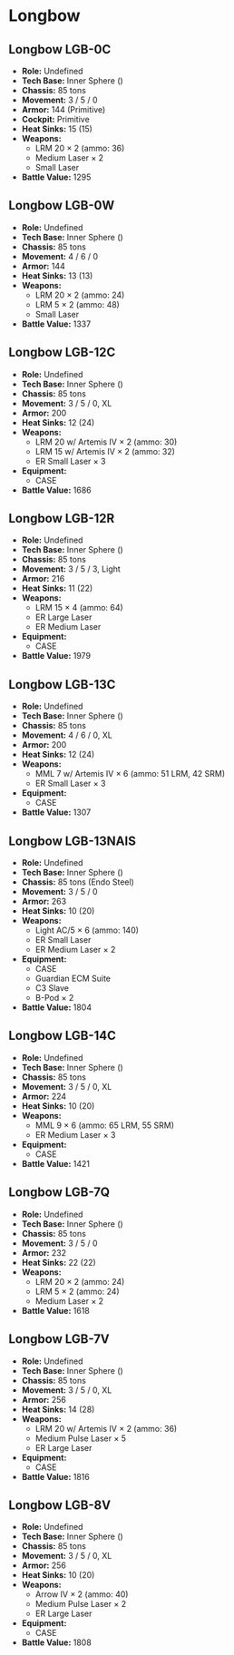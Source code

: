# Longbow
## Longbow LGB-0C
- **Role:** Undefined
- **Tech Base:** Inner Sphere ()
- **Chassis:** 85 tons
- **Movement:** 3 / 5 / 0
- **Armor:** 144 (Primitive)
- **Cockpit:** Primitive
- **Heat Sinks:** 15 (15)
- **Weapons:**
  - LRM 20 × 2 (ammo: 36)
  - Medium Laser × 2
  - Small Laser
- **Battle Value:** 1295

## Longbow LGB-0W
- **Role:** Undefined
- **Tech Base:** Inner Sphere ()
- **Chassis:** 85 tons
- **Movement:** 4 / 6 / 0
- **Armor:** 144
- **Heat Sinks:** 13 (13)
- **Weapons:**
  - LRM 20 × 2 (ammo: 24)
  - LRM 5 × 2 (ammo: 48)
  - Small Laser
- **Battle Value:** 1337

## Longbow LGB-12C
- **Role:** Undefined
- **Tech Base:** Inner Sphere ()
- **Chassis:** 85 tons
- **Movement:** 3 / 5 / 0, XL
- **Armor:** 200
- **Heat Sinks:** 12 (24)
- **Weapons:**
  - LRM 20 w/ Artemis IV × 2 (ammo: 30)
  - LRM 15 w/ Artemis IV × 2 (ammo: 32)
  - ER Small Laser × 3
- **Equipment:**
  - CASE
- **Battle Value:** 1686

## Longbow LGB-12R
- **Role:** Undefined
- **Tech Base:** Inner Sphere ()
- **Chassis:** 85 tons
- **Movement:** 3 / 5 / 3, Light
- **Armor:** 216
- **Heat Sinks:** 11 (22)
- **Weapons:**
  - LRM 15 × 4 (ammo: 64)
  - ER Large Laser
  - ER Medium Laser
- **Equipment:**
  - CASE
- **Battle Value:** 1979

## Longbow LGB-13C
- **Role:** Undefined
- **Tech Base:** Inner Sphere ()
- **Chassis:** 85 tons
- **Movement:** 4 / 6 / 0, XL
- **Armor:** 200
- **Heat Sinks:** 12 (24)
- **Weapons:**
  - MML 7 w/ Artemis IV × 6 (ammo: 51 LRM, 42 SRM)
  - ER Small Laser × 3
- **Equipment:**
  - CASE
- **Battle Value:** 1307

## Longbow LGB-13NAIS
- **Role:** Undefined
- **Tech Base:** Inner Sphere ()
- **Chassis:** 85 tons (Endo Steel)
- **Movement:** 3 / 5 / 0
- **Armor:** 263
- **Heat Sinks:** 10 (20)
- **Weapons:**
  - Light AC/5 × 6 (ammo: 140)
  - ER Small Laser
  - ER Medium Laser × 2
- **Equipment:**
  - CASE
  - Guardian ECM Suite
  - C3 Slave
  - B-Pod × 2
- **Battle Value:** 1804

## Longbow LGB-14C
- **Role:** Undefined
- **Tech Base:** Inner Sphere ()
- **Chassis:** 85 tons
- **Movement:** 3 / 5 / 0, XL
- **Armor:** 224
- **Heat Sinks:** 10 (20)
- **Weapons:**
  - MML 9 × 6 (ammo: 65 LRM, 55 SRM)
  - ER Medium Laser × 3
- **Equipment:**
  - CASE
- **Battle Value:** 1421

## Longbow LGB-7Q
- **Role:** Undefined
- **Tech Base:** Inner Sphere ()
- **Chassis:** 85 tons
- **Movement:** 3 / 5 / 0
- **Armor:** 232
- **Heat Sinks:** 22 (22)
- **Weapons:**
  - LRM 20 × 2 (ammo: 24)
  - LRM 5 × 2 (ammo: 24)
  - Medium Laser × 2
- **Battle Value:** 1618

## Longbow LGB-7V
- **Role:** Undefined
- **Tech Base:** Inner Sphere ()
- **Chassis:** 85 tons
- **Movement:** 3 / 5 / 0, XL
- **Armor:** 256
- **Heat Sinks:** 14 (28)
- **Weapons:**
  - LRM 20 w/ Artemis IV × 2 (ammo: 36)
  - Medium Pulse Laser × 5
  - ER Large Laser
- **Equipment:**
  - CASE
- **Battle Value:** 1816

## Longbow LGB-8V
- **Role:** Undefined
- **Tech Base:** Inner Sphere ()
- **Chassis:** 85 tons
- **Movement:** 3 / 5 / 0, XL
- **Armor:** 256
- **Heat Sinks:** 10 (20)
- **Weapons:**
  - Arrow IV × 2 (ammo: 40)
  - Medium Pulse Laser × 2
  - ER Large Laser
- **Equipment:**
  - CASE
- **Battle Value:** 1808

